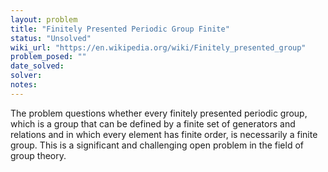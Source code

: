```yaml
---
layout: problem
title: "Finitely Presented Periodic Group Finite"
status: "Unsolved"
wiki_url: "https://en.wikipedia.org/wiki/Finitely_presented_group"
problem_posed: ""
date_solved:
solver:
notes:
---
```

The problem questions whether every finitely presented periodic group, which is a group that can be defined by a finite set of generators and relations and in which every element has finite order, is necessarily a finite group. This is a significant and challenging open problem in the field of group theory.